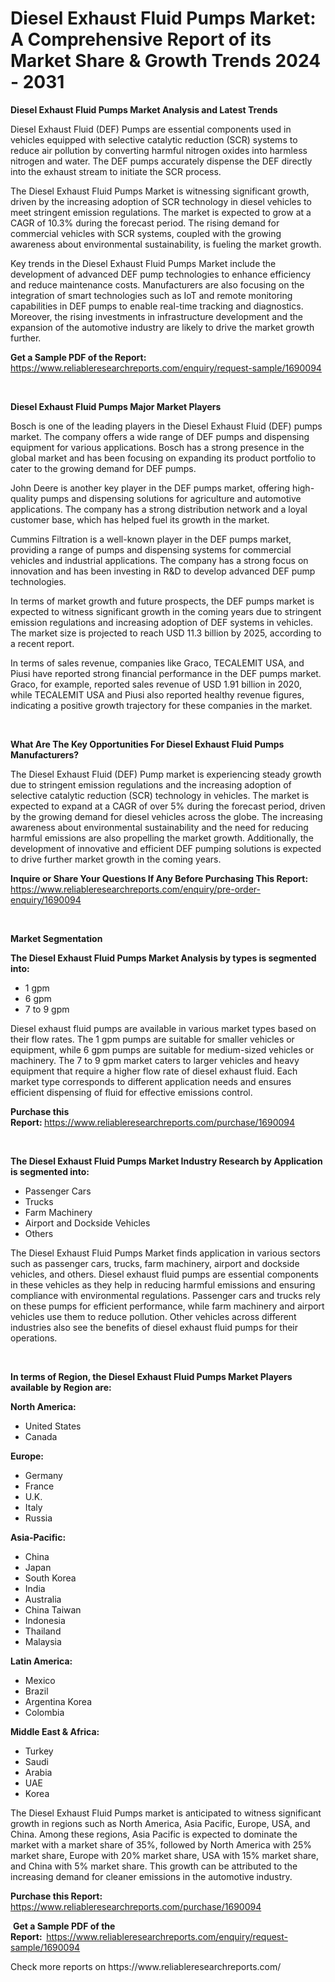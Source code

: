 <p><h1>Diesel Exhaust Fluid Pumps Market: A Comprehensive Report of its Market Share & Growth Trends 2024 - 2031</h1></p><p><strong>Diesel Exhaust Fluid Pumps Market Analysis and Latest Trends</strong></p>
<p><p>Diesel Exhaust Fluid (DEF) Pumps are essential components used in vehicles equipped with selective catalytic reduction (SCR) systems to reduce air pollution by converting harmful nitrogen oxides into harmless nitrogen and water. The DEF pumps accurately dispense the DEF directly into the exhaust stream to initiate the SCR process.</p><p>The Diesel Exhaust Fluid Pumps Market is witnessing significant growth, driven by the increasing adoption of SCR technology in diesel vehicles to meet stringent emission regulations. The market is expected to grow at a CAGR of 10.3% during the forecast period. The rising demand for commercial vehicles with SCR systems, coupled with the growing awareness about environmental sustainability, is fueling the market growth.</p><p>Key trends in the Diesel Exhaust Fluid Pumps Market include the development of advanced DEF pump technologies to enhance efficiency and reduce maintenance costs. Manufacturers are also focusing on the integration of smart technologies such as IoT and remote monitoring capabilities in DEF pumps to enable real-time tracking and diagnostics. Moreover, the rising investments in infrastructure development and the expansion of the automotive industry are likely to drive the market growth further.</p></p>
<p><strong>Get a Sample PDF of the Report:&nbsp;</strong> <a href="https://www.reliableresearchreports.com/enquiry/request-sample/1690094">https://www.reliableresearchreports.com/enquiry/request-sample/1690094</a></p>
<p>&nbsp;</p>
<p><strong>Diesel Exhaust Fluid Pumps Major Market Players</strong></p>
<p><p>Bosch is one of the leading players in the Diesel Exhaust Fluid (DEF) pumps market. The company offers a wide range of DEF pumps and dispensing equipment for various applications. Bosch has a strong presence in the global market and has been focusing on expanding its product portfolio to cater to the growing demand for DEF pumps.</p><p>John Deere is another key player in the DEF pumps market, offering high-quality pumps and dispensing solutions for agriculture and automotive applications. The company has a strong distribution network and a loyal customer base, which has helped fuel its growth in the market.</p><p>Cummins Filtration is a well-known player in the DEF pumps market, providing a range of pumps and dispensing systems for commercial vehicles and industrial applications. The company has a strong focus on innovation and has been investing in R&D to develop advanced DEF pump technologies.</p><p>In terms of market growth and future prospects, the DEF pumps market is expected to witness significant growth in the coming years due to stringent emission regulations and increasing adoption of DEF systems in vehicles. The market size is projected to reach USD 11.3 billion by 2025, according to a recent report.</p><p>In terms of sales revenue, companies like Graco, TECALEMIT USA, and Piusi have reported strong financial performance in the DEF pumps market. Graco, for example, reported sales revenue of USD 1.91 billion in 2020, while TECALEMIT USA and Piusi also reported healthy revenue figures, indicating a positive growth trajectory for these companies in the market.</p></p>
<p>&nbsp;</p>
<p><strong>What Are The Key Opportunities For Diesel Exhaust Fluid Pumps Manufacturers?</strong></p>
<p><p>The Diesel Exhaust Fluid (DEF) Pump market is experiencing steady growth due to stringent emission regulations and the increasing adoption of selective catalytic reduction (SCR) technology in vehicles. The market is expected to expand at a CAGR of over 5% during the forecast period, driven by the growing demand for diesel vehicles across the globe. The increasing awareness about environmental sustainability and the need for reducing harmful emissions are also propelling the market growth. Additionally, the development of innovative and efficient DEF pumping solutions is expected to drive further market growth in the coming years.</p></p>
<p><strong>Inquire or Share Your Questions If Any Before Purchasing This Report:</strong> <a href="https://www.reliableresearchreports.com/enquiry/pre-order-enquiry/1690094">https://www.reliableresearchreports.com/enquiry/pre-order-enquiry/1690094</a></p>
<p>&nbsp;</p>
<p><strong>Market Segmentation</strong></p>
<p><strong>The Diesel Exhaust Fluid Pumps Market Analysis by types is segmented into:</strong></p>
<p><ul><li>1 gpm</li><li>6 gpm</li><li>7 to 9 gpm</li></ul></p>
<p><p>Diesel exhaust fluid pumps are available in various market types based on their flow rates. The 1 gpm pumps are suitable for smaller vehicles or equipment, while 6 gpm pumps are suitable for medium-sized vehicles or machinery. The 7 to 9 gpm market caters to larger vehicles and heavy equipment that require a higher flow rate of diesel exhaust fluid. Each market type corresponds to different application needs and ensures efficient dispensing of fluid for effective emissions control.</p></p>
<p><strong>Purchase this Report:&nbsp;</strong><a href="https://www.reliableresearchreports.com/purchase/1690094">https://www.reliableresearchreports.com/purchase/1690094</a></p>
<p>&nbsp;</p>
<p><strong>The Diesel Exhaust Fluid Pumps Market Industry Research by Application is segmented into:</strong></p>
<p><ul><li>Passenger Cars</li><li>Trucks</li><li>Farm Machinery</li><li>Airport and Dockside Vehicles</li><li>Others</li></ul></p>
<p><p>The Diesel Exhaust Fluid Pumps Market finds application in various sectors such as passenger cars, trucks, farm machinery, airport and dockside vehicles, and others. Diesel exhaust fluid pumps are essential components in these vehicles as they help in reducing harmful emissions and ensuring compliance with environmental regulations. Passenger cars and trucks rely on these pumps for efficient performance, while farm machinery and airport vehicles use them to reduce pollution. Other vehicles across different industries also see the benefits of diesel exhaust fluid pumps for their operations.</p></p>
<p>&nbsp;</p>
<p><strong>In terms of Region, the Diesel Exhaust Fluid Pumps Market Players available by Region are:</strong></p>
<p>
    <p> <strong> North America: </strong>
        <ul>
            <li>United States</li>
            <li>Canada</li>
        </ul>
        </p> 
    <p> <strong> Europe: </strong>
        <ul>
            <li>Germany</li>
            <li>France</li>
            <li>U.K.</li>
            <li>Italy</li>
            <li>Russia</li>
        </ul>
        </p> 
    <p> <strong> Asia-Pacific: </strong>
        <ul>
            <li>China</li>
            <li>Japan</li>
            <li>South Korea</li>
            <li>India</li>
            <li>Australia</li>
            <li>China Taiwan</li>
            <li>Indonesia</li>
            <li>Thailand</li>
            <li>Malaysia</li>
        </ul>
        </p> 
    <p> <strong> Latin America: </strong>
        <ul>
            <li>Mexico</li>
            <li>Brazil</li>
            <li>Argentina Korea</li>
            <li>Colombia</li>
        </ul>
        </p> 
    <p> <strong> Middle East & Africa: </strong>
        <ul>
            <li>Turkey</li>
            <li>Saudi</li>
            <li>Arabia</li>
            <li>UAE</li>
            <li>Korea</li>
        </ul>
    </p>
    </p>
<p><p>The Diesel Exhaust Fluid Pumps market is anticipated to witness significant growth in regions such as North America, Asia Pacific, Europe, USA, and China. Among these regions, Asia Pacific is expected to dominate the market with a market share of 35%, followed by North America with 25% market share, Europe with 20% market share, USA with 15% market share, and China with 5% market share. This growth can be attributed to the increasing demand for cleaner emissions in the automotive industry.</p></p>
<p><strong>Purchase this Report: </strong><a href="https://www.reliableresearchreports.com/purchase/1690094">https://www.reliableresearchreports.com/purchase/1690094</a></p>
<p>&nbsp;<strong>Get a Sample PDF of the Report:&nbsp;&nbsp;</strong><a href="https://www.reliableresearchreports.com/enquiry/request-sample/1690094">https://www.reliableresearchreports.com/enquiry/request-sample/1690094</a></p>
<p><strong></strong></p>
<p>Check more reports on https://www.reliableresearchreports.com/</p>